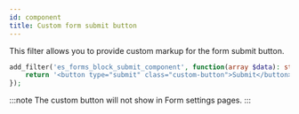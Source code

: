 ```yaml
---
id: component
title: Custom form submit button
---
```


This filter allows you to provide custom markup for the form submit button.

```php
add_filter('es_forms_block_submit_component', function(array $data): string {
	return '<button type="submit" class="custom-button">Submit</button>';
});
```

:::note
The custom button will not show in Form settings pages.
:::
